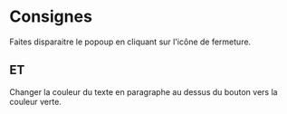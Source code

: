 # Consignes

Faites disparaitre le popoup en cliquant sur l'icône de fermeture.

## ET

Changer la couleur du texte en paragraphe au dessus du bouton vers la couleur verte.
